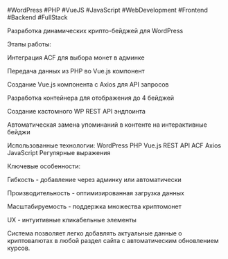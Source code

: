 #WordPress #PHP #VueJS #JavaScript #WebDevelopment #Frontend #Backend #FullStack

Разработка динамических крипто-бейджей для WordPress

Этапы работы:

Интеграция ACF для выбора монет в админке

Передача данных из PHP во Vue.js компонент

Создание Vue.js компонента с Axios для API запросов

Разработка контейнера для отображения до 4 бейджей

Создание кастомного WP REST API эндпоинта

Автоматическая замена упоминаний в контенте на интерактивные бейджи

Использованные технологии:
WordPress PHP Vue.js REST API ACF Axios JavaScript Регулярные выражения

Ключевые особенности:

Гибкость - добавление через админку или автоматически

Производительность - оптимизированная загрузка данных

Масштабируемость - поддержка множества криптомонет

UX - интуитивные кликабельные элементы

Система позволяет легко добавлять актуальные данные о криптовалютах в любой раздел сайта с автоматическим обновлением курсов.
